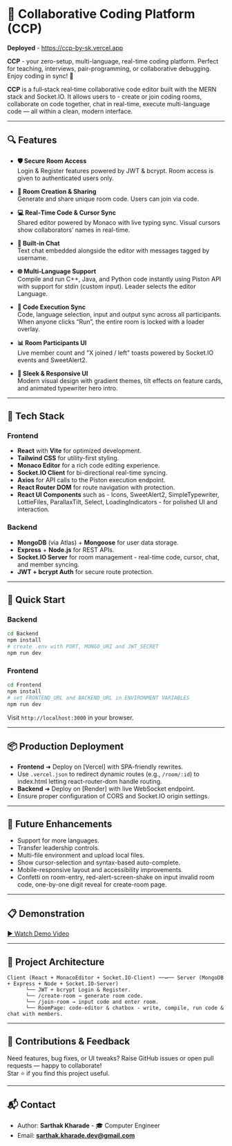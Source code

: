 # 🚀 Collaborative Coding Platform (CCP)
**Deployed** - https://ccp-by-sk.vercel.app

**CCP** - your zero-setup, multi-language, real-time coding platform. Perfect for teaching, interviews, pair-programming, or collaborative debugging. Enjoy coding in sync! 🎉

**CCP** is a full‑stack real‑time collaborative code editor built with the MERN stack and Socket.IO. It allows users to - create or join coding rooms, collaborate on code together, chat in real-time, execute multi-language code — all within a clean, modern interface.

---

## 🔍 Features

- **🛡️ Secure Room Access**  
  Login & Register features powered by JWT & bcrypt. Room access is given to authenticated users only.

- **🔗 Room Creation & Sharing**  
  Generate and share unique room code. Users can join via code.

- **💻 Real‑Time Code & Cursor Sync**  
  Shared editor powered by Monaco with live typing sync. Visual cursors show collaborators’ names in real-time.

- **💬 Built‑in Chat**  
  Text chat embedded alongside the editor with messages tagged by username.

- **🌐 Multi‑Language Support**  
  Compile and run C++, Java, and Python code instantly using Piston API with support for stdin (custom input). Leader selects the editor Language.

- **🔄 Code Execution Sync**  
   Code, language selection, input and output sync across all participants. When anyone clicks “Run”, the entire room is locked with a loader overlay.

- **📊 Room Participants UI**  
  Live member count and "X joined / left" toasts powered by Socket.IO events and SweetAlert2.

- **🎨 Sleek & Responsive UI**  
  Modern visual design with gradient themes, tilt effects on feature cards, and animated typewriter hero intro.

---

## 🧰 Tech Stack

### Frontend
- **React** with **Vite** for optimized development.
- **Tailwind CSS** for utility-first styling.
- **Monaco Editor** for a rich code editing experience.
- **Socket.IO Client** for bi-directional real-time syncing.
- **Axios** for API calls to the Piston execution endpoint.
- **React Router DOM** for route navigation with protection.
- **React UI Components** such as - Icons, SweetAlert2, SimpleTypewriter, LottieFiles, ParallaxTilt, Select, LoadingIndicators - for polished UI and interaction.

### Backend
- **MongoDB** (via Atlas) + **Mongoose** for user data storage.
- **Express** + **Node.js** for REST APIs.
- **Socket.IO Server** for room management - real-time code, cursor, chat, and member syncing.
- **JWT + bcrypt Auth** for secure route protection.

---

## 🚀 Quick Start

### Backend

```bash
cd Backend
npm install
# create .env with PORT, MONGO_URI and JWT_SECRET
npm run dev
```

### Frontend

```bash
cd Frontend
npm install
# set FRONTEND_URL and BACKEND_URL in ENVIRONMENT VARIABLES
npm run dev
```

Visit `http://localhost:3000` in your browser.

---

## 📦 Production Deployment

- **Frontend** ➜ Deploy on [Vercel] with SPA-friendly rewrites.
- Use `.vercel.json` to redirect dynamic routes (e.g., `/room/:id`) to index.html letting react-router-dom handle routing.
- **Backend** ➜ Deploy on [Render] with live WebSocket endpoint.
- Ensure proper configuration of CORS and Socket.IO origin settings.

---

## 🔮 Future Enhancements

- Support for more languages.
- Transfer leadership controls.
- Multi-file environment and upload local files.
- Show cursor-selection and syntax-based auto-complete.
- Mobile-responsive layout and accessibility improvements.
- Confetti on room-entry, red-alert-screen-shake on input invalid room code, one-by-one digit reveal for create-room page.

---

## 📋 Demonstration

[▶️ Watch Demo Video](./assets/demo.mp4)

---

## 🧠 Project Architecture

```
Client (React + MonacoEditor + Socket.IO-Client) ──↔── Server (MongoDB + Express + Node + Socket.IO-Server)
      └── JWT + bcrypt Login & Register.
      └── /create-room → generate room code.
      └── /join-room → input code and enter room.
      └── RoomPage: code-editor & chatbox - write, compile, run code & chat with members.
```

---

## 🤝 Contributions & Feedback

Need features, bug fixes, or UI tweaks? Raise GitHub issues or open pull requests — happy to collaborate!  
Star ⭐ if you find this project useful.

---

## 📬 Contact

- Author: **Sarthak Kharade** - 🎓 Computer Engineer
- Email: **sarthak.kharade.dev@gmail.com**
